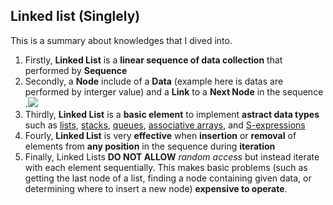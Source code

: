 ## Linked list (Singlely)
This is a summary about knowledges that I dived into.
 1.  Firstly, **Linked List** is a **linear sequence of data collection** that performed by **Sequence** 
 2. Secondly, a **Node** include of a **Data** (example here is datas are performed by interger value) and a **Link** to a **Next Node** in the sequence .![](https://upload.wikimedia.org/wikipedia/commons/thumb/6/6d/Singly-linked-list.svg/408px-Singly-linked-list.svg.png)
 3. Thirdly, **Linked List** is a **basic element** to implement **astract data types** such as [lists](https://en.wikipedia.org/wiki/List_(abstract_data_type)), [stacks](https://en.wikipedia.org/wiki/Stack_(abstract_data_type) "Stack (abstract data type)"), [queues](https://en.wikipedia.org/wiki/Queue_(abstract_data_type) "Queue (abstract data type)"), [associative arrays](https://en.wikipedia.org/wiki/Associative_array "Associative array"), and [S-expressions](https://en.wikipedia.org/wiki/S-expression "S-expression")
 4. Fourly, **Linked List** is very **effective** when **insertion** or **removal** of elements from **any position** in the sequence during **iteration**
 5. Finally, Linked Lists **DO NOT ALLOW** *random access* but instead iterate with each element sequentially. This makes basic problems (such as getting the last node of a list, finding a node containing given data, or determining where to insert a new node) **expensive to operate**.